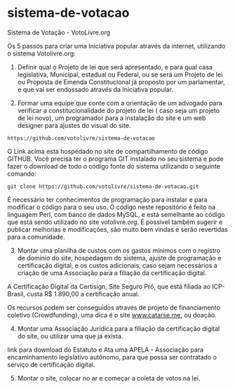 sistema-de-votacao
==================

Sistema de Votação - VotoLivre.org

Os 5 passos para criar uma Iniciativa popular através da internet, utilizando o sistema Votolivre.org:

1.   Definir qual o Projeto de lei que será apresentado, e para qual casa legislativa, Municipal, estadual ou Federal, ou se será um Projeto de lei ou  Proposta de Emenda Constitucional já proposto por um parlamentar, e que vai ser endossado através da Iniciativa popular.

2.   Formar uma equipe que conte com a orientação de um advogado para verificar a constitucionalidade do projeto de lei ( caso seja um projeto de lei novo),  um programador para a instalação do site e um web designer para ajustes do visual do site.

    https://github.com/votolivre/sistema-de-votacao

   O Link acima está hospedado no site de compartilhamento de código GITHUB. Você precisa ter o programa GIT instalado no seu sistema e pode fazer o download de todo o código fonte do sistema utilizando o seguinte comando:

    git clone https://github.com/votolivre/sistema-de-votacao.git

   É necessário ter conhecimentos de programação para instalar e para modificar o código para o seu uso. O código neste repositório é feito na linguagem Perl, com banco de dados MySQL, e está semelhante ao código que está sendo utilizado no site votolivre.org. É possível também sugerir e publicar melhorias e modificações, são muito bem vindas e serão revertidas para a comunidade.

3.   Montar uma planilha de custos com os gastos mínimos com o registro de domínio do site, hospedagem do sistema, ajuste de programação e certificação  digital, e os custos adicionais, caso sejam necessários a criação de uma Associação para a filiação da certificação digital.

   A Certificação Digital da Certisign, Site Seguro Pró, que está filiada ao ICP-Brasil, custa R$ 1.890,00 a certificação anual.

   Os recursos podem ser conseguidos através de projeto de financiamento coletivo (Crowdfunding), uma dica é o site www.catarse.me, ou doação.

4.   Montar uma Associação Jurídica para a filiação da certificação digital do site, ou utilizar uma que já exista. 

   link para download do Estatuto e Ata uma APELA - Associação para encaminhamento legislativo autônomo, para que possa ser contratado o serviço de certificação digital.

5.   Montar o site, colocar no ar e começar a coleta de votos na lei.

